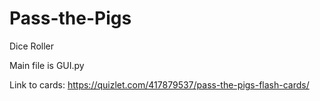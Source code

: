 # Pass-the-Pigs
Dice Roller

Main file is GUI.py

Link to cards: https://quizlet.com/417879537/pass-the-pigs-flash-cards/
